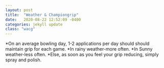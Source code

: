 ```yaml
---
layout: post
title:  "Weather & Championgrip"
date:   2020-08-22 12:52:09 -0400
categories: jekyll update
class: "wacg"
---
```


<div markdown="1">
*On an average bowling day, 1-2 applications per day should should maintain grip for each game.
 *In rainy weather-more often.
 *In Sunny weather-less often.
*Else, as soon as you feel your grip reducing, simply spray and polish.
</div>
